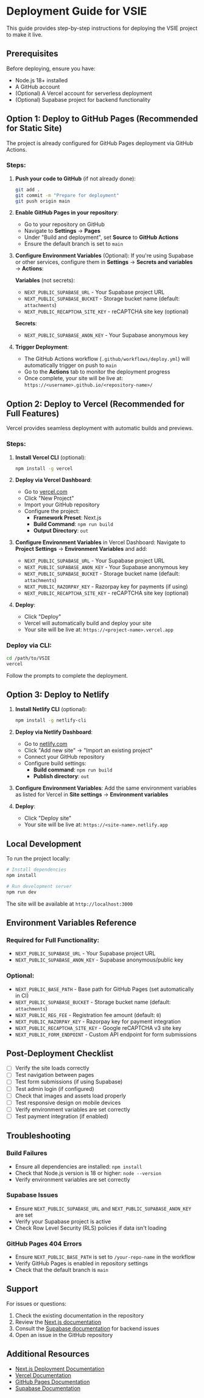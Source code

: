 # Deployment Guide for VSIE

This guide provides step-by-step instructions for deploying the VSIE project to make it live.

## Prerequisites

Before deploying, ensure you have:
- Node.js 18+ installed
- A GitHub account
- (Optional) A Vercel account for serverless deployment
- (Optional) Supabase project for backend functionality

## Option 1: Deploy to GitHub Pages (Recommended for Static Site)

The project is already configured for GitHub Pages deployment via GitHub Actions.

### Steps:

1. **Push your code to GitHub** (if not already done):
   ```bash
   git add .
   git commit -m "Prepare for deployment"
   git push origin main
   ```

2. **Enable GitHub Pages in your repository**:
   - Go to your repository on GitHub
   - Navigate to **Settings** → **Pages**
   - Under "Build and deployment", set **Source** to **GitHub Actions**
   - Ensure the default branch is set to `main`

3. **Configure Environment Variables** (Optional):
   If you're using Supabase or other services, configure them in **Settings** → **Secrets and variables** → **Actions**:
   
   **Variables** (not secrets):
   - `NEXT_PUBLIC_SUPABASE_URL` - Your Supabase project URL
   - `NEXT_PUBLIC_SUPABASE_BUCKET` - Storage bucket name (default: `attachments`)
   - `NEXT_PUBLIC_RECAPTCHA_SITE_KEY` - reCAPTCHA site key (optional)
   
   **Secrets**:
   - `NEXT_PUBLIC_SUPABASE_ANON_KEY` - Your Supabase anonymous key

4. **Trigger Deployment**:
   - The GitHub Actions workflow (`.github/workflows/deploy.yml`) will automatically trigger on push to `main`
   - Go to the **Actions** tab to monitor the deployment progress
   - Once complete, your site will be live at: `https://<username>.github.io/<repository-name>/`

## Option 2: Deploy to Vercel (Recommended for Full Features)

Vercel provides seamless deployment with automatic builds and previews.

### Steps:

1. **Install Vercel CLI** (optional):
   ```bash
   npm install -g vercel
   ```

2. **Deploy via Vercel Dashboard**:
   - Go to [vercel.com](https://vercel.com)
   - Click "New Project"
   - Import your GitHub repository
   - Configure the project:
     - **Framework Preset**: Next.js
     - **Build Command**: `npm run build`
     - **Output Directory**: `out`
   
3. **Configure Environment Variables** in Vercel Dashboard:
   Navigate to **Project Settings** → **Environment Variables** and add:
   
   - `NEXT_PUBLIC_SUPABASE_URL` - Your Supabase project URL
   - `NEXT_PUBLIC_SUPABASE_ANON_KEY` - Your Supabase anonymous key
   - `NEXT_PUBLIC_SUPABASE_BUCKET` - Storage bucket name (default: `attachments`)
   - `NEXT_PUBLIC_RAZORPAY_KEY` - Razorpay key for payments (if using)
   - `NEXT_PUBLIC_RECAPTCHA_SITE_KEY` - reCAPTCHA site key (optional)
   
4. **Deploy**:
   - Click "Deploy"
   - Vercel will automatically build and deploy your site
   - Your site will be live at: `https://<project-name>.vercel.app`

### Deploy via CLI:
```bash
cd /path/to/VSIE
vercel
```

Follow the prompts to complete the deployment.

## Option 3: Deploy to Netlify

1. **Install Netlify CLI** (optional):
   ```bash
   npm install -g netlify-cli
   ```

2. **Deploy via Netlify Dashboard**:
   - Go to [netlify.com](https://netlify.com)
   - Click "Add new site" → "Import an existing project"
   - Connect your GitHub repository
   - Configure build settings:
     - **Build command**: `npm run build`
     - **Publish directory**: `out`

3. **Configure Environment Variables**:
   Add the same environment variables as listed for Vercel in **Site settings** → **Environment variables**

4. **Deploy**:
   - Click "Deploy site"
   - Your site will be live at: `https://<site-name>.netlify.app`

## Local Development

To run the project locally:

```bash
# Install dependencies
npm install

# Run development server
npm run dev
```

The site will be available at `http://localhost:3000`

## Environment Variables Reference

### Required for Full Functionality:
- `NEXT_PUBLIC_SUPABASE_URL` - Your Supabase project URL
- `NEXT_PUBLIC_SUPABASE_ANON_KEY` - Supabase anonymous/public key

### Optional:
- `NEXT_PUBLIC_BASE_PATH` - Base path for GitHub Pages (set automatically in CI)
- `NEXT_PUBLIC_SUPABASE_BUCKET` - Storage bucket name (default: `attachments`)
- `NEXT_PUBLIC_REG_FEE` - Registration fee amount (default: `0`)
- `NEXT_PUBLIC_RAZORPAY_KEY` - Razorpay key for payment integration
- `NEXT_PUBLIC_RECAPTCHA_SITE_KEY` - Google reCAPTCHA v3 site key
- `NEXT_PUBLIC_FORM_ENDPOINT` - Custom API endpoint for form submissions

## Post-Deployment Checklist

- [ ] Verify the site loads correctly
- [ ] Test navigation between pages
- [ ] Test form submissions (if using Supabase)
- [ ] Test admin login (if configured)
- [ ] Check that images and assets load properly
- [ ] Test responsive design on mobile devices
- [ ] Verify environment variables are set correctly
- [ ] Test payment integration (if enabled)

## Troubleshooting

### Build Failures
- Ensure all dependencies are installed: `npm install`
- Check that Node.js version is 18 or higher: `node --version`
- Verify environment variables are set correctly

### Supabase Issues
- Ensure `NEXT_PUBLIC_SUPABASE_URL` and `NEXT_PUBLIC_SUPABASE_ANON_KEY` are set
- Verify your Supabase project is active
- Check Row Level Security (RLS) policies if data isn't loading

### GitHub Pages 404 Errors
- Ensure `NEXT_PUBLIC_BASE_PATH` is set to `/your-repo-name` in the workflow
- Verify GitHub Pages is enabled in repository settings
- Check that the default branch is `main`

## Support

For issues or questions:
1. Check the existing documentation in the repository
2. Review the [Next.js documentation](https://nextjs.org/docs)
3. Consult the [Supabase documentation](https://supabase.com/docs) for backend issues
4. Open an issue in the GitHub repository

## Additional Resources

- [Next.js Deployment Documentation](https://nextjs.org/docs/deployment)
- [Vercel Documentation](https://vercel.com/docs)
- [GitHub Pages Documentation](https://docs.github.com/en/pages)
- [Supabase Documentation](https://supabase.com/docs)
